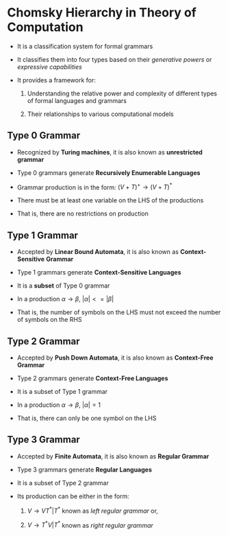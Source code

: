 # Chomsky Hierarchy in Theory of Computation

- It is a classification system for formal grammars

- It classifies them into four types based on their *generative powers* or *expressive*
*capabilities*

- It provides a framework for:

    1. Understanding the relative power and complexity of different types of formal
    languages and grammars

    2. Their relationships to various computational models

## Type 0 Grammar

- Recognized by **Turing machines**, it is also known as **unrestricted grammar**

- Type 0 grammars generate **Recursively Enumerable Languages**

- Grammar production is in the form: $(V + T)^+ \rightarrow (V + T)^*$

- There must be at least one variable on the LHS of the productions

- That is, there are no restrictions on production

## Type 1 Grammar

- Accepted by **Linear Bound Automata**, it is also known as **Context-Sensitive**
**Grammar**

- Type 1 grammars generate **Context-Sensitive Languages**

- It is a **subset** of Type 0 grammar

- In a production $\alpha \rightarrow \beta$, $|\alpha| <= |\beta|$

- That is, the number of symbols on the LHS must not exceed the number of symbols
on the RHS

## Type 2 Grammar

- Accepted by **Push Down Automata**, it is also known as **Context-Free Grammar**

- Type 2 grammars generate **Context-Free Languages**

- It is a subset of Type 1 grammar

- In a production $\alpha \rightarrow \beta$, $|\alpha| = 1$

- That is, there can only be one symbol on the LHS

## Type 3 Grammar

- Accepted by **Finite Automata**, it is also known as **Regular Grammar**

- Type 3 grammars generate **Regular Languages**

- It is a subset of Type 2 grammar

- Its production can be either in the form:

    1. $V \rightarrow VT^* | T^*$ known as *left regular grammar* or,
  
    2. $V \rightarrow T^* V | T^ *$ known as *right regular grammar*

